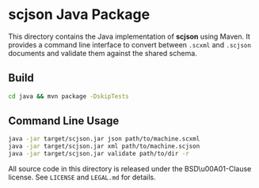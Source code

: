 # scjson Java Package

This directory contains the Java implementation of **scjson** using Maven. It provides a command line interface to convert between `.scxml` and `.scjson` documents and validate them against the shared schema.

## Build

```bash
cd java && mvn package -DskipTests
```

## Command Line Usage

```bash
java -jar target/scjson.jar json path/to/machine.scxml
java -jar target/scjson.jar xml path/to/machine.scjson
java -jar target/scjson.jar validate path/to/dir -r
```

All source code in this directory is released under the BSD\u00A01-Clause license. See `LICENSE` and `LEGAL.md` for details.
